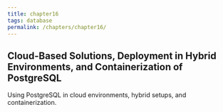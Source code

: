 ```yaml
---
title: chapter16
tags: database
permalink: /chapters/chapter16/
---
```

## Cloud-Based Solutions, Deployment in Hybrid Environments, and Containerization of PostgreSQL

Using PostgreSQL in cloud environments, hybrid setups, and containerization.
